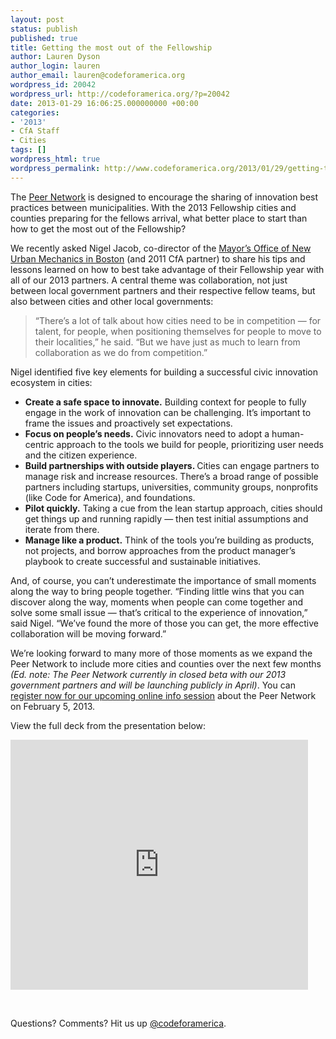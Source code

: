 ```yaml
---
layout: post
status: publish
published: true
title: Getting the most out of the Fellowship
author: Lauren Dyson
author_login: lauren
author_email: lauren@codeforamerica.org
wordpress_id: 20042
wordpress_url: http://codeforamerica.org/?p=20042
date: 2013-01-29 16:06:25.000000000 +00:00
categories:
- '2013'
- CfA Staff
- Cities
tags: []
wordpress_html: true
wordpress_permalink: http://www.codeforamerica.org/2013/01/29/getting-the-most-out-of-the-fellowship/
---
```


<p>The <a href="http://peernetwork.in/">Peer Network</a> is designed to encourage the sharing of innovation best practices between municipalities. With the 2013 Fellowship cities and counties preparing for the fellows arrival, what better place to start than how to get the most out of the Fellowship?</p>
<p>We recently asked Nigel Jacob, co-director of the <a href="https://www.google.com/search?q=boston+monum&amp;oq=boston+monum&amp;aqs=chrome.0.57j60j0j60l2j62.1711&amp;sourceid=chrome&amp;ie=UTF-8">Mayor’s Office of New Urban Mechanics in Boston</a> (and 2011 CfA partner) to share his tips and lessons learned on how to best take advantage of their Fellowship year with all of our 2013 partners. A central theme was collaboration, not just between local government partners and their respective fellow teams, but also between cities and other local governments:</p>
<blockquote><p>“There’s a lot of talk about how cities need to be in competition — for talent, for people, when positioning themselves for people to move to their localities,” he said. “But we have just as much to learn from collaboration as we do from competition.”</p></blockquote>
<p>Nigel identified five key elements for building a successful civic innovation ecosystem in cities:</p>
<ul>
<li><strong>Create a safe space to innovate.</strong> Building context for people to fully engage in the work of innovation can be challenging. It’s important to frame the issues and proactively set expectations.</li>
<li><strong>Focus on people’s needs.</strong> Civic innovators need to adopt a human-centric approach to the tools we build for people, prioritizing user needs and the citizen experience.</li>
<li><strong>Build partnerships with outside players. </strong>Cities can engage partners to manage risk and increase resources. There’s a broad range of possible partners including startups, universities, community groups, nonprofits (like Code for America), and foundations.</li>
<li><strong>Pilot quickly.</strong> Taking a cue from the lean startup approach, cities should get things up and running rapidly — then test initial assumptions and iterate from there.</li>
<li><strong>Manage like a product.</strong> Think of the tools you’re building as products, not projects, and borrow approaches from the product manager’s playbook to create successful and sustainable initiatives.</li>
</ul>
<p>And, of course, you can’t underestimate the importance of small moments along the way to bring people together. “Finding little wins that you can discover along the way, moments when people can come together and solve some small issue — that’s critical to the experience of innovation,” said Nigel. “We’ve found the more of those you can get, the more effective collaboration will be moving forward.”</p>
<p>We’re looking forward to many more of those moments as we expand the Peer Network to include more cities and counties over the next few months <em>(Ed. note: The Peer Network currently in closed beta with our 2013 government partners and will be launching publicly in April)</em>. You can <a href="http://codeforamerica.enterthemeeting.com/m/M9B3JF3T">register now for our upcoming online info session</a> about the Peer Network on February 5, 2013.</p>
<p>View the full deck from the presentation below:</p>
<p><iframe frameborder="0" height="400" marginheight="0" marginwidth="0" scrolling="no" src="http://www.slideshare.net/slideshow/embed_code/16183687" width="476"></iframe></p>
<p> </p>
<p>Questions? Comments? Hit us up <a href="http://twitter.com/codeforamerica" target="_blank">@codeforamerica</a>.</p>
